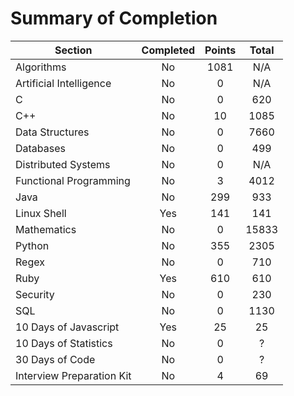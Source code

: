 # Summary of Completion

| Section                   | Completed | Points | Total |
|---------------------------|:---------:|:------:|:-----:|
| Algorithms                | No        | 1081   | N/A
| Artificial Intelligence   | No        | 0      | N/A
| C                         | No        | 0      | 620
| C++                       | No        | 10     | 1085
| Data Structures           | No        | 0      | 7660
| Databases                 | No        | 0      | 499
| Distributed Systems       | No        | 0      | N/A
| Functional Programming    | No        | 3      | 4012
| Java                      | No        | 299    | 933
| Linux Shell               | Yes       | 141    | 141
| Mathematics               | No        | 0      | 15833
| Python                    | No        | 355    | 2305
| Regex                     | No        | 0      | 710
| Ruby                      | Yes       | 610    | 610
| Security                  | No        | 0      | 230
| SQL                       | No        | 0      | 1130
| 10 Days of Javascript     | Yes       | 25     | 25
| 10 Days of Statistics     | No        | 0      | ?
| 30 Days of Code           | No        | 0      | ?
| Interview Preparation Kit | No        | 4      | 69